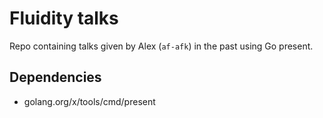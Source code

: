
# Fluidity talks

Repo containing talks given by Alex (`af-afk`) in the past using Go present.

## Dependencies

- golang.org/x/tools/cmd/present
